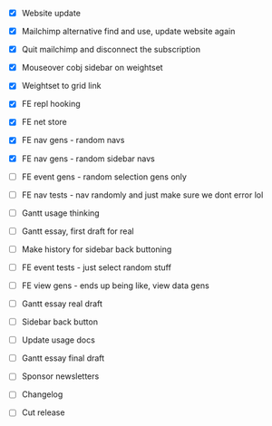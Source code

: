 - [x] Website update
- [x] Mailchimp alternative find and use, update website again
- [x] Quit mailchimp and disconnect the subscription

- [x] Mouseover cobj sidebar on weightset
- [x] Weightset to grid link
- [x] FE repl hooking

- [x] FE net store
- [x] FE nav gens - random navs
- [x] FE nav gens - random sidebar navs

- [ ] FE event gens - random selection gens only
- [ ] FE nav tests - nav randomly and just make sure we dont error lol
- [ ] Gantt usage thinking
- [ ] Gantt essay, first draft for real
- [ ] Make history for sidebar back buttoning

- [ ] FE event tests - just select random stuff
- [ ] FE view gens - ends up being like, view data gens
- [ ] Gantt essay real draft
- [ ] Sidebar back button
- [ ] Update usage docs

- [ ] Gantt essay final draft
- [ ] Sponsor newsletters
- [ ] Changelog
- [ ] Cut release
